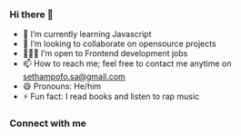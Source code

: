### Hi there 👋


- 🌱 I’m currently learning Javascript
- 👯 I’m looking to collaborate on opensource projects
- 🧑🏾‍💻 I’m open to Frontend development jobs
- 📫 How to reach me; feel free to contact me anytime on sethampofo.sa@gmail.com
- 😄 Pronouns: He/him
- ⚡ Fun fact: I read books and listen to rap music

<!--
**s-oa18/s-oa18** is a ✨ _special_ ✨ repository because its `README.md` (this file) appears on your GitHub profile.

Here are some ideas to get you started:

- 🔭 I’m currently working on open source projects
- 🌱 I’m currently learning Javascript
- 👯 I’m looking to collaborate on opensource projects
-🧑🏾‍💻 I’m open to Frontend development jobs
- 💬 Ask me about ...
- 📫 How to reach me; feel free to contact me anytime on sethampofo.sa@gmail.com
- 😄 Pronouns: He/him
- ⚡ Fun fact: I read books and listen to rap music
-->

### Connect with me
